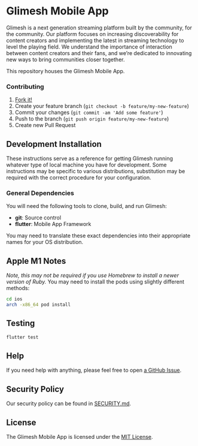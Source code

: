 # Glimesh Mobile App

Glimesh is a next generation streaming platform built by the community, for the community.
Our platform focuses on increasing discoverability for content creators and implementing the
latest in streaming technology to level the playing field. We understand the importance of
interaction between content creators and their fans, and we’re dedicated to innovating new
ways to bring communities closer together.

This repository houses the Glimesh Mobile App.

### Contributing
1. [Fork it!](http://github.com/Glimesh/glimesh_app/fork)
2. Create your feature branch (`git checkout -b feature/my-new-feature`)
3. Commit your changes (`git commit -am 'Add some feature'`)
4. Push to the branch (`git push origin feature/my-new-feature`)
5. Create new Pull Request

## Development Installation

These instructions serve as a reference for getting Glimesh running whatever type of local machine you have for development. Some instructions may be specific to various distributions, substitution may be required with the correct procedure for your configuration.

### General Dependencies

You will need the following tools to clone, build, and run Glimesh:

- **git**: Source control
- **flutter**: Mobile App Framework

You may need to translate these exact dependencies into their appropriate names for your OS distribution.

## Apple M1 Notes
*Note, this may not be required if you use Homebrew to install a newer version of Ruby.*
You may need to install the pods using slightly different methods:
```sh
cd ios
arch -x86_64 pod install
```

## Testing

```sh
flutter test
```

## Help
If you need help with anything, please feel free to open [a GitHub Issue](https://github.com/Glimesh/glimesh_app/issues/new).

## Security Policy
Our security policy can be found in [SECURITY.md](SECURITY.md).

## License
The Glimesh Mobile App is licensed under the [MIT License](LICENSE.md).
